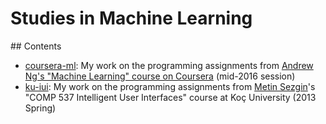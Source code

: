 # Studies in Machine Learning

## Contents

- [coursera-ml](coursera-ml): My work on the programming assignments from [Andrew Ng's "Machine Learning" course on Coursera](https://www.coursera.org/course/ml) (mid-2016 session)
- [ku-iui](ku-iui): My work on the programming assignments from [Metin Sezgin](http://home.ku.edu.tr/~mtsezgin/)'s "COMP 537 Intelligent User Interfaces" course at Koç University (2013 Spring)

